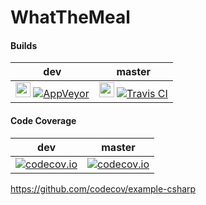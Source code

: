 # WhatTheMeal

<H4>Builds</H4>

|dev|master|
|:--:|:--:|
|<img src="https://pbs.twimg.com/profile_images/2269442372/5s66pnbt5v8tw6most5e_400x400.png" width="24" height="24"> [![AppVeyor](https://ci.appveyor.com/api/projects/status/h34knorndaslfob4?svg=true)](https://ci.appveyor.com/project/wassim-azirar/whatthemeal)|<img src="http://img.stackshare.io/service/460/7d9825fd0e38f5e05831d226afc41d9c.jpeg" width="24" height="24"> [![Travis CI](https://travis-ci.org/WhatTheMealTeam/WhatTheMeal.svg?branch=master)](https://travis-ci.org/WhatTheMealTeam/WhatTheMeal)|

<H4>Code Coverage</H4>

|dev|master|
|:--:|:--:|
|[![codecov.io](https://codecov.io/github/WhatTheMealTeam/WhatTheMeal/coverage.svg?branch=master)](https://codecov.io/github/WhatTheMealTeam/WhatTheMeal?branch=dev)|[![codecov.io](https://codecov.io/github/WhatTheMealTeam/WhatTheMeal/coverage.svg?branch=master)](https://codecov.io/github/WhatTheMealTeam/WhatTheMeal?branch=master)|
https://github.com/codecov/example-csharp
